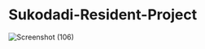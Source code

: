 # Sukodadi-Resident-Project 
![Screenshot (106)](https://user-images.githubusercontent.com/73393827/132309945-62938a32-46af-4bb2-a26e-eaf78f80212d.png)
